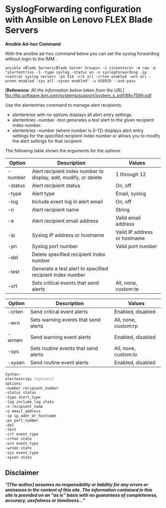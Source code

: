 # SyslogForwarding configuration with Ansible on Lenovo FLEX Blade Servers


**Ansible Ad-hoc Command**

With the ansible ad-hoc command below you can set the syslog forwarding without login to the IMM .

```shell
ansible <Blade Servers/Blade Server Groups> -i <inventory> -m raw -a "alertentries -1 -type syslog -status on -n syslogForwarding -ip <central syslog server> -pn 514 -crt all -crten enabled -wrn all -wrnen enabled -sys all -sysen enabled" -u USERID --ask-pass
```


[**Reference:** <em>All the information below taken from the URL</em>] ftp://ftp.software.ibm.com/systems/support/system_x_pdf/88y7599.pdf


Use the alertentries command to manage alert recipients.
-  alertentries with no options displays all alert entry settings.
-  alertentries -number -test generates a test alert to the given recipient index
number.
-  alertentries -number (where number is 0-12) displays alert entry settings for the
specified recipient index number or allows you to modify the alert settings for
that recipient.

The following table shows the arguments for the options.


| Option  	| Description                                                     	| Values                                                                                                                                                                                                                                                                                                                                                                                                                                                                                                                       	|
|---------	|-----------------------------------------------------------------	|------------------------------------------------------------------------------------------------------------------------------------------------------------------------------------------------------------------------------------------------------------------------------------------------------------------------------------------------------------------------------------------------------------------------------------------------------------------------------------------------------------------------------	|
| -number 	| Alert recipient index number to display, add, modify, or delete 	| 1 through 12                                                                                                                                                                                                                                                                                                                                                                                                                                                                                                                 	|
| -status 	| Alert recipient status                                          	| On, off                                                                                                                                                                                                                                                                                                                                                                                                                                                                                                                      	|
| -type   	| Alert type                                                      	| Email, syslog                                                                                                                                                                                                                                                                                                                                                                                                                                                                                                                	|
| -log    	| Include event log in alert email                                	| On, off                                                                                                                                                                                                                                                                                                                                                                                                                                                                                                                      	|
| -n      	| Alert recipient name                                            	| String                                                                                                                                                                                                                                                                                                                                                                                                                                                                                                                       	|
| -e      	| Alert recipient email address                                   	| Valid email address                                                                                                                                                                                                                                                                                                                                                                                                                                                                                                          	|
| -ip     	| Syslog IP address or hostname                                   	| Valid IP address or hostname                                                                                                                                                                                                                                                                                                                                                                                                                                                                                                 	|
| -pn     	| Syslog port number                                              	| Valid port number                                                                                                                                                                                                                                                                                                                                                                                                                                                                                                            	|
| -del    	| Delete specified recipient index number                         	|                                                                                                                                                                                                                                                                                                                                                                                                                                                                                                                              	|
| -test   	| Generate a test alert to specified recipient index number       	|                                                                                                                                                                                                                                                                                                                                                                                                                                                                                                                              	|
| -crt    	| Sets critical events that  send alerts                          	| All, none, custom:te|vo|po|di|fa|cp|me|in|re|ot Custom critical alert settings are specified using a pipe separated list of values of the form alertentries -crt custom:te|vo, where custom values are: - te: critical temperature threshold exceeded - vo: critical voltage threshold exceeded - po: critical power failure - di: hard disk drive failure - fa: fan failure - cp: microprocessor failure - me: memory failure - in: hardware incompatibility - re: power redundancy failure - ot: all other critical events 	|







| Option 	| Description                          	| Values                                                                                                                                                                                                                                                                                                                                                                                                                                                                                                         	|
|--------	|--------------------------------------	|----------------------------------------------------------------------------------------------------------------------------------------------------------------------------------------------------------------------------------------------------------------------------------------------------------------------------------------------------------------------------------------------------------------------------------------------------------------------------------------------------------------	|
| -crten 	| Send critical event alerts           	| Enabled, disabled                                                                                                                                                                                                                                                                                                                                                                                                                                                                                              	|
| -wrn   	| Sets warning events that send alerts 	| All, none, custom:rp|te|vo|po|fa|cp|me|ot Custom warning alert settings are specified using a pipe separated list of values of the form alertentries   - wrn custom:rp|te, where custom values are:- rp: power redundancy warning - te: warning temperature threshold exceeded - vo: warning voltage threshold exceeded - po: warning power threshold exceeded - fa: non-critical fan event - cp: microprocessor in degraded state - me: memory warning  - ot: all other warning events                        	|
| -wrnen 	| Send warning event alerts            	| Enabled, disabled                                                                                                                                                                                                                                                                                                                                                                                                                                                                                              	|
| -sys   	| Sets routine events that send alerts 	| All, none, custom:lo|tio|ot|po|bf|til|pf|el|ne Custom routine alert settings are specified using a pipe separated list of values of the form alertentries -sys custom:lo|tio, where custom values are: - lo: successful remote login - tio: operating system timeout - ot: all other informational and system events - po: system power on/off - bf: operating system boot failure - til: operating system loader watchdog timeout - pf: predicted failure (PFA) - el: event log 75% full - ne: network change 	|
| -sysen 	| Send routine event alerts            	| Enabled, disabled                                                                                                                                                                                                                                                                                                                                                                                                                                                                                              	|



```bash
Syntax:
alertentries [options]
options:
-number recipient_number
-status status
-type alert_type
-log include_log_state
-n recipient_name
-e email_address
-ip ip_addr_or_hostname
-pn port_number
-del
-test
-crt event_type
-crten state
-wrn event_type
-wrnen state
-sys event_type
-sysen state
```




## Disclaimer

  <em>**"[The author] assumes no responsibility or liability for any errors or omissions in the content of this site. The information contained in this site is provided on an “as is” basis with no guarantees of completeness, accuracy, usefulness or timeliness…"**</em>